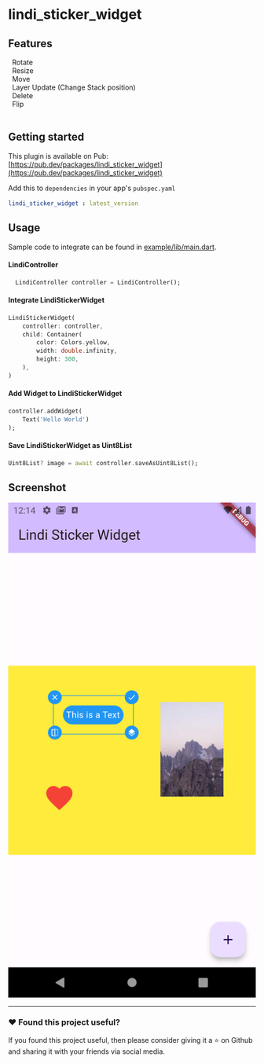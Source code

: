 # lindi_sticker_widget

## Features

&nbsp; Rotate </br>
&nbsp; Resize</br>
&nbsp; Move</br>
&nbsp; Layer Update (Change Stack position)</br>
&nbsp; Delete</br>
&nbsp; Flip
<br>
<br>

## Getting started

This plugin is available on Pub: [https://pub.dev/packages/lindi_sticker_widget](https://pub.dev/packages/lindi_sticker_widget)

Add this to `dependencies` in your app's `pubspec.yaml`

```yaml
lindi_sticker_widget : latest_version
```

## Usage

Sample code to integrate can be found in [example/lib/main.dart](example/lib/main.dart).

#### LindiController

```dart
  LindiController controller = LindiController();
```

#### Integrate LindiStickerWidget

```dart
LindiStickerWidget(
    controller: controller,
    child: Container(
        color: Colors.yellow,
        width: double.infinity,
        height: 300,
    ),
)
```

#### Add Widget to LindiStickerWidget

```dart
controller.addWidget(
    Text('Hello World')
);
```

#### Save LindiStickerWidget as Uint8List

```dart
Uint8List? image = await controller.saveAsUint8List();
```

## Screenshot

![Demo](/example/assets/Screenshot_1694168087.png)

***

### :heart:  Found this project useful?

If you found this project useful, then please consider giving it a :star:  on Github and sharing it with your friends via social media.
